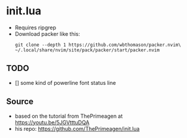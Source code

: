 # init.lua
- Requires ripgrep
- Download packer like this:
  ```
  git clone --depth 1 https://github.com/wbthomason/packer.nvim\
  ~/.local/share/nvim/site/pack/packer/start/packer.nvim
  ```

## TODO
- [] some kind of powerline font status line

## Source
- based on the tutorial from ThePrimeagen at <https://youtu.be/5JGVtttuDQA>
- his repo: <https://github.com/ThePrimeagen/init.lua>
